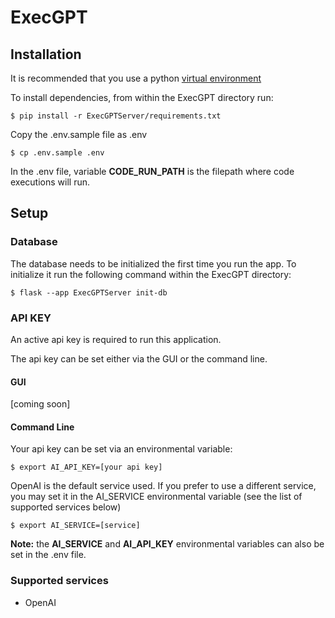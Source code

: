 # ExecGPT

## Installation
It is recommended that you use a python [virtual environment](https://docs.python.org/3/library/venv.html)

To install dependencies, from within the ExecGPT directory run:
```
$ pip install -r ExecGPTServer/requirements.txt
```

Copy the .env.sample file as .env

```
$ cp .env.sample .env
```

In the .env file, variable **CODE_RUN_PATH** is the filepath where code executions will run.

## Setup
### Database
The database needs to be initialized the first time you run the app. To initialize it run the following command within the ExecGPT directory:
```
$ flask --app ExecGPTServer init-db
```

### API KEY
An active api key is required to run this application.

The api key can be set either via the GUI or the command line.

#### GUI
[coming soon]

#### Command Line

Your api key can be set via an environmental variable:
```
$ export AI_API_KEY=[your api key]
```

OpenAI is the default service used. If you prefer to use a different service, you may set it in the AI_SERVICE environmental variable (see the list of supported services below)

```
$ export AI_SERVICE=[service]
```

**Note:** the **AI_SERVICE** and **AI_API_KEY** environmental variables can also be set in the .env file.

### Supported services
- OpenAI
